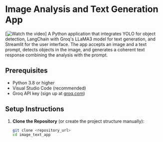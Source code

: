 # Image Analysis and Text Generation App
[![Watch the video](https://drive.google.com/file/d/1rzgd7FZodsoyc4zEdRErhn09IC6f0JYP/view?usp=sharing)]
A Python application that integrates YOLO for object detection, LangChain with Groq's LLaMA3 model for text generation, and Streamlit for the user interface. The app accepts an image and a text prompt, detects objects in the image, and generates a coherent text response combining the analysis with the prompt.

## Prerequisites
- Python 3.8 or higher
- Visual Studio Code (recommended)
- Groq API key (sign up at [groq.com](https://groq.com))

## Setup Instructions
1. **Clone the Repository** (or create the project structure manually):
   ```bash
   git clone <repository_url>
   cd image_text_app

